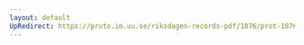 ```yaml
---
layout: default
UpRedirect: https://pruto.im.uu.se/riksdagen-records-pdf/1876/prot-1876--ak--018/prot-1876--ak--018_048.pdf
---
```

